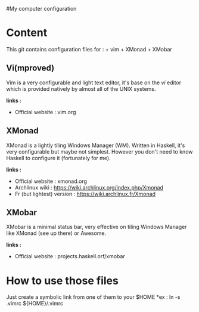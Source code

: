 #My computer configuration

Content
=======
This git contains configuration files for :
	+ vim
	+ XMonad
	+ XMobar

Vi(mproved)
-----------
Vim is a very configurable and light text editor, it's base on the *vi* editor which is provided natively by almost all of the UNIX systems.

**links :**
+ Official website : vim.org

XMonad
------
XMonad is a lightly tiling Windows Manager (WM). Written in Haskell, it's very configurable but maybe not simplest. However you don't need to know Haskell to configure it (fortunately for me).

**links :**
+ Official website : xmonad.org
+ Archlinux wiki : https://wiki.archlinux.org/index.php/Xmonad
+ Fr (but lightest) version : https://wiki.archlinux.fr/Xmonad


XMobar
------
XMobar is a minimal status bar, very effective on tiling Windows Manager like XMonad (see up there) or Awesome.

**links :**
+ Official website : projects.haskell.orf/xmobar


How to use those files
======================
Just create a symbolic link from one of them to your $HOME
*ex : ln -s .vimrc ${HOME}/.vimrc
